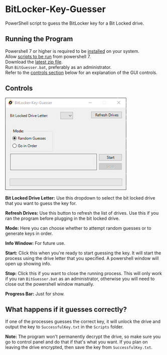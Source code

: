 # BitLocker-Key-Guesser
PowerShell script to guess the BitLocker key for a Bit Locked drive.

## Running the Program
Powershell 7 or higher is required to be [installed](https://learn.microsoft.com/en-us/powershell/scripting/install/installing-powershell?view=powershell-7.4) on your system.  
Allow [scripts to be run](https://learn.microsoft.com/en-us/powershell/module/microsoft.powershell.security/set-executionpolicy?view=powershell-7.4) from powershell 7.  
Download the [latest zip file](https://github.com/DiadNetworks/BitLocker-Key-Guesser/releases/latest).  
Run `BitGuesser.bat`, preferably as an administrator.  
Refer to the [controls section](https://github.com/DiadNetworks/BitLocker-Key-Guesser#controls) below for an explanation of the GUI controls.

## Controls
![Local Image](Images/gui-image.png)  
  
**Bit Locked Drive Letter:** Use this dropdown to select the bit locked drive that you want to guess the key for.  
  
**Refresh Drives:** Use this button to refresh the list of drives. Use this if you ran the program before plugging in the bit locked drive.  
  
**Mode:** Here you can choose whether to attempt random guesses or to generate keys in order.  
  
**Info Window:** For future use.  
  
**Start:** Click this when you're ready to start guessing the key. It will start the process using the drive letter that you specified. A powershell window will open up showing info.  
  
**Stop:** Click this if you want to close the running process. This will only work if you ran `BitGuesser.bat` as an administrator, otherwise you will need to close out the powershell window manually.  
  
**Progress Bar:** Just for show.  

## What happens if it guesses correctly?  
If one of the processes guesses the correct key, it will unlock the drive and output the key to `SuccessfulKey.txt` in the `Scripts` folder.  

**Note:** The program won't permanently decrypt the drive, so make sure you go to control panel and do that if that's what you want. If you plan on leaving the drive encrypted, then save the key from `SuccessfulKey.txt`.
